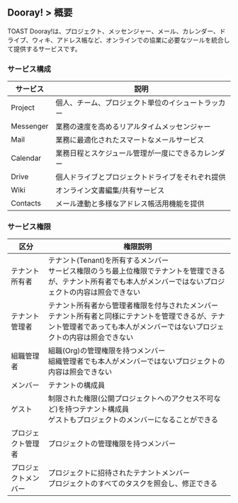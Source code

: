 
## Dooray! > 概要

TOAST Dooray!は、プロジェクト、メッセンジャー、メール、カレンダー、ドライブ、ウィキ、アドレス帳など、オンラインでの協業に必要なツールを統合して提供するサービスです。

### サービス構成

|サービス|説明|
|---|---|
|Project|個人、チーム、プロジェクト単位のイシュートラッカー|
|Messenger|業務の速度を高めるリアルタイムメッセンジャー|
|Mail|業務に最適化されたスマートなメールサービス|
|Calendar|業務日程とスケジュール管理が一度にできるカレンダー|
|Drive|個人ドライブとプロジェクトドライブをそれぞれ提供 |
|Wiki|オンライン文書編集/共有サービス|
|Contacts| メール連動と多様なアドレス帳活用機能を提供 |

### サービス権限

|区分|権限説明|
|---|---|
|テナント所有者|テナント(Tenant)を所有するメンバー<br>サービス権限のうち最上位権限でテナントを管理できるが、テナント所有者でも本人がメンバーではないプロジェクトの内容は照会できない|
|テナント管理者|テナント所有者から管理者権限を付与されたメンバー<br>テナント所有者と同様にテナントを管理できるが、テナント管理者であっても本人がメンバーではないプロジェクトの内容は照会できない|
|組職管理者|組職(Org)の管理権限を持つメンバー<br>組織管理者でも本人がメンバーではないプロジェクトの内容は照会できない|
|メンバー|テナントの構成員|
|ゲスト|制限された権限(公開プロジェクトへのアクセス不可など)を持つテナント構成員<br>ゲストもプロジェクトのメンバーになることができる|
|プロジェクト管理者|プロジェクトの管理権限を持つメンバー|
|プロジェクトメンバー|プロジェクトに招待されたテナントメンバー<br>プロジェクトのすべてのタスクを照会し、修正できる|


